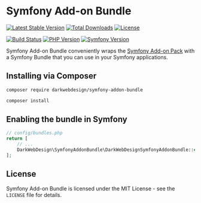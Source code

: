 # Symfony Add-on Bundle

[![Latest Stable Version](https://poser.pugx.org/darkwebdesign/symfony-addon-bundle/v/stable?format=flat)](https://packagist.org/packages/darkwebdesign/symfony-addon-bundle)
[![Total Downloads](https://poser.pugx.org/darkwebdesign/symfony-addon-bundle/downloads?format=flat)](https://packagist.org/packages/darkwebdesign/symfony-addon-bundle)
[![License](https://poser.pugx.org/darkwebdesign/symfony-addon-bundle/license?format=flat)](https://packagist.org/packages/darkwebdesign/symfony-addon-bundle)

[![Build Status](https://travis-ci.org/darkwebdesign/symfony-addon-bundle.svg?branch=4.1)](https://travis-ci.org/darkwebdesign/symfony-addon-bundle?branch=4.1)
[![PHP Version](https://img.shields.io/badge/php-7.1%2B-777BB3.svg)](https://php.net/)
[![Symfony Version](https://img.shields.io/badge/symfony-4.1-93C74B.svg)](https://symfony.com/)

Symfony Add-on Bundle conveniently wraps the [Symfony Add-on Pack](https://github.com/darkwebdesign/symfony-addon-pack) with a Symfony Bundle that you can use
in your Symfony applications.

## Installing via Composer

```bash
composer require darkwebdesign/symfony-addon-bundle
```

```bash
composer install
```

## Enabling the bundle in Symfony

```php
// config/bundles.php
return [
    // ...
    DarkWebDesign\SymfonyAddonBundle\DarkWebDesignSymfonyAddonBundle::class => ['all' => true],
];
```

## License

Symfony Add-on Bundle is licensed under the MIT License - see the `LICENSE` file for details.
